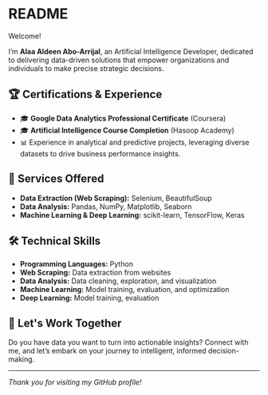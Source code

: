 # README

Welcome!

I’m **Alaa Aldeen Abo-Arrijal**, an Artificial Intelligence Developer, dedicated to delivering data-driven solutions that empower organizations and individuals to make precise strategic decisions.

## 🏆 Certifications & Experience

* 🎓 **Google Data Analytics Professional Certificate** (Coursera)
* 🎓 **Artificial Intelligence Course Completion** (Hasoop Academy)
* 📊 Experience in analytical and predictive projects, leveraging diverse datasets to drive business performance insights.

## 💼 Services Offered

* **Data Extraction (Web Scraping):** Selenium, BeautifulSoup
* **Data Analysis:** Pandas, NumPy, Matplotlib, Seaborn
* **Machine Learning & Deep Learning:** scikit-learn, TensorFlow, Keras

## 🛠 Technical Skills

* **Programming Languages:** Python
* **Web Scraping:** Data extraction from websites
* **Data Analysis:** Data cleaning, exploration, and visualization
* **Machine Learning:** Model training, evaluation, and optimization
* **Deep Learning:** Model training, evaluation

## 🚀 Let's Work Together

Do you have data you want to turn into actionable insights? Connect with me, and let’s embark on your journey to intelligent, informed decision-making.

---

*Thank you for visiting my GitHub profile!*

